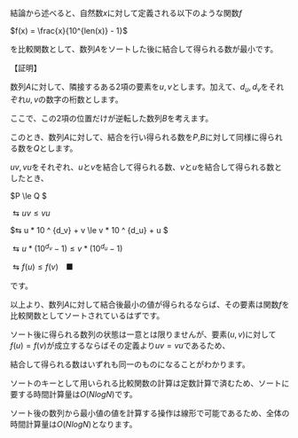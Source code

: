 結論から述べると、自然数$x$に対して定義される以下のような関数$f$

$f(x) = \frac{x}{10^{len(x)} - 1}$

を比較関数として、数列$A$をソートした後に結合して得られる数が最小です。

【証明】

数列$A$に対して、隣接するある$2$項の要素を$u,v$とします。加えて、$d_{u},d_{v}$をそれぞれ$u,v$の数字の桁数とします。

ここで、この$2$項の位置だけが逆転した数列$B$を考えます。

このとき、数列$A$に対して、結合を行い得られる数を$P$,$B$に対して同様に得られる数を$Q$とします。

$uv,vu$をそれぞれ、$u$と$v$を結合して得られる数、$v$と$u$を結合して得られる数としたとき、

$P \le Q $

$⇆ uv \le vu$

$⇆ u * 10 ^ {d_v} + v \le v * 10 ^ {d_u} + u $

$⇆ u * (10 ^ {d_v} - 1) \le v * (10 ^ {d_u} - 1)$

$⇆ f(u) \le f(v)$　■

です。

以上より、数列$A$に対して結合後最小の値が得られるならば、その要素は関数$f$を比較関数としてソートされているはずです。

ソート後に得られる数列の状態は一意とは限りませんが、要素$(u,v)$に対して$f(u) = f(v)$が成立するならばその定義より$uv = vu$であるため、

結合して得られる数はいずれも同一のものになることがわかります。

ソートのキーとして用いられる比較関数の計算は定数計算で済むため、ソートに要する時間計算量は$O(NlogN)$です。

ソート後の数列から最小値の値を計算する操作は線形で可能であるため、全体の時間計算量は$O(NlogN)$となります。